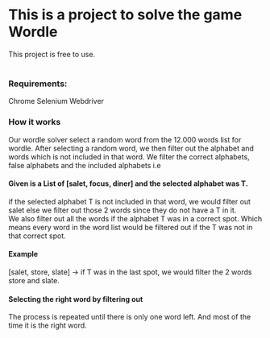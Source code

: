 This is a project to solve the game Wordle
===

This project is free to use.
<br> 
<br> 
### Requirements: 
Chrome Selenium Webdriver

### How it works
Our wordle solver select a random word from the 12.000 words list for wordle.
After selecting a random word, we then filter out the alphabet and words which is not included in that word.
We filter the correct alphabets, false alphabets and the included alphabets i.e

#### Given is a List of [salet, focus, diner] and the selected alphabet was T.

if the selected alphabet T is not included in that word, we would filter out salet else we filter out those 2 words since
they do not have a T in it.
<br>
We also filter out all the words if the alphabet T was in a correct spot. Which means every word in the word list
would be filtered out if the T was not in that correct spot.

#### Example
[salet, store, slate] -> if T was in the last spot, we would filter the 2 words store and slate.

#### Selecting the right word by filtering out
The process is repeated until there is only one word left. And most of the time it is the right word.